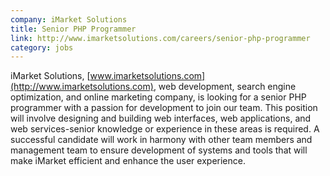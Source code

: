 ```yaml
---
company: iMarket Solutions
title: Senior PHP Programmer
link: http://www.imarketsolutions.com/careers/senior-php-programmer
category: jobs
---
```


iMarket Solutions, [www.imarketsolutions.com](http://www.imarketsolutions.com), web development, search engine optimization, and online marketing company, is looking for a senior PHP programmer with a passion for development to join our team. This position will involve designing and building web interfaces, web applications, and web services-senior knowledge or experience in these areas is required. A successful candidate will work in harmony with other team members and management team to ensure development of systems and tools that will make iMarket efficient and enhance the user experience.
